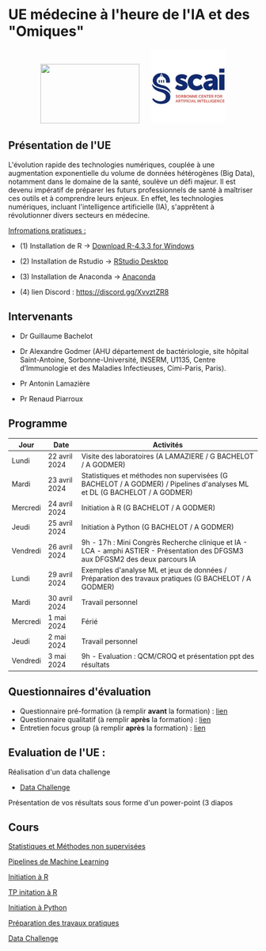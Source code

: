 # UE médecine à l'heure de l'IA et des "Omiques"

<div style="text-align: center;width: 100%;"">
  <img src="Images/1200px-Logo_Sorbonne_Université.png" width="200" height="120" style="margin-right: 20px; display: inline-block;">
  <img src="Images/scai_logo.jfif" width="150" height="150" style="display: inline-block;">
</div>


## Présentation de l'UE

L'évolution rapide des technologies numériques, couplée à une augmentation exponentielle du volume de données hétérogènes (Big Data), notamment dans le domaine de la santé, soulève un défi majeur. Il est devenu impératif de préparer les futurs professionnels de santé à maîtriser ces outils et à comprendre leurs enjeux. En effet, les technologies numériques, incluant l'intelligence artificielle (IA), s'apprêtent à révolutionner divers secteurs en médecine. 

[Infromations pratiques :](https://github.com/agodmer/UE-Medecine-IA-Omics/blob/main/Cours/Informations-pratiques.pdf)
- (1) Installation de R 
→ [Download R-4.3.3 for Windows](https://cran.r-project.org/bin/windows/base/)

- (2) Installation de Rstudio 
→ [RStudio Desktop](https://posit.co/download/rstudio-desktop/)

- (3) Installation de Anaconda 
→ [Anaconda](https://www.anaconda.com/download)

- (4) lien Discord : https://discord.gg/XvvztZR8

## Intervenants 

- Dr Guillaume Bachelot
  
- Dr Alexandre Godmer (AHU département de bactériologie, site hôpital Saint-Antoine, Sorbonne-Université, INSERM, U1135, Centre d’Immunologie et des Maladies Infectieuses, Cimi-Paris, Paris).
  
- Pr Antonin Lamazière

- Pr Renaud Piarroux

## Programme
| Jour     | Date          | Activités |
|----------|---------------|---------------------------------------------------|
| Lundi    | 22 avril 2024 | Visite des laboratoires (A LAMAZIERE / G BACHELOT / A GODMER) |
| Mardi    | 23 avril 2024 | Statistiques et méthodes non supervisées (G BACHELOT / A GODMER) / Pipelines d'analyses ML et DL (G BACHELOT / A GODMER) |
| Mercredi | 24 avril 2024 | Initiation à R (G BACHELOT / A GODMER) |
| Jeudi    | 25 avril 2024 | Initiation à Python (G BACHELOT / A GODMER) |
| Vendredi | 26 avril 2024 | 9h - 17h : Mini Congrès Recherche clinique et IA - LCA - amphi ASTIER - Présentation des DFGSM3 aux DFGSM2 des deux parcours IA |
| Lundi    | 29 avril 2024 | Exemples d'analyse ML et jeux de données / Préparation des travaux pratiques (G BACHELOT / A GODMER) |
| Mardi    | 30 avril 2024 | Travail personnel |
| Mercredi | 1 mai 2024    | Férié |
| Jeudi    | 2 mai 2024    | Travail personnel |
| Vendredi | 3 mai 2024    | 9h - Evaluation : QCM/CROQ et présentation ppt des résultats |


## Questionnaires d'évaluation

- Questionnaire pré-formation (à remplir **avant** la formation) : [lien](https://forms.gle/aWgtBWgLjD6on2qy7)
- Questionnaire qualitatif (à remplir **après** la formation) : [lien](https://forms.gle/FyLvviLgb6RqLgv18)
- Entretien focus group (à remplir **après** la formation) : [lien](https://forms.gle/RyScg61raC7NBJoPA)

## Evaluation de l'UE :

Réalisation d'un data challenge 
- [Data Challenge](https://agodmer.github.io/UE-Medecine-IA-Omics/Cours/TP_Data_challenge.html)

Présentation de vos résultats sous forme d'un power-point (3 diapos

## Cours

[Statistiques et Méthodes non supervisées](https://github.com/agodmer/UE-Medecine-IA-Omics/blob/main/Cours/cours_PCA.pdf)

[Pipelines de Machine Learning]()

[Initiation à R](https://github.com/agodmer/UE-Medecine-IA-Omics/blob/main/Cours/Cours_intro_R.pdf)

[TP initation à R](https://agodmer.github.io/UE-Medecine-IA-Omics/TP/TP_intro_R_versionApprenants.html)

[Initiation à Python]()

[Préparation des travaux pratiques](https://agodmer.github.io/UE-Medecine-IA-Omics/TP/TP-ML-supervise-diabetes.html)

[Data Challenge](https://agodmer.github.io/UE-Medecine-IA-Omics/Cours/TP_Data_challenge.html)
